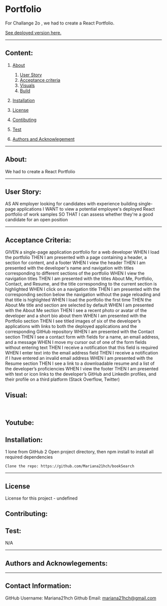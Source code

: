 # Portfolio

  For Challange 2o , we had to create a React Portfolio.


  [See deployed version here.]({$dat,url})

  ---

  ## Content:
  
1. [About](#about)

    1. [User Story](#user%story)
    2. [Acceptance criteria](#acceptance%20criteria)
    3. [Visuals](#visuals)
    4. [Build](#build)
2. [Installation](#installtion)   
3. [License](#license) 
4. [Contibuting](#contribution)
5. [Test](#test)
6. [Authors and Acknowlegement](#authors%20and%20acknowlegemnt)

---

## About:

  We had to create a React Portfolio

---

## User Story:

AS AN employer looking for candidates with experience building single-page applications
I WANT to view a potential employee's deployed React portfolio of work samples
SO THAT I can assess whether they're a good candidate for an open position

---

## Acceptance Criteria:

GIVEN a single-page application portfolio for a web developer
WHEN I load the portfolio
THEN I am presented with a page containing a header, a section for content, and a footer
WHEN I view the header
THEN I am presented with the developer's name and navigation with titles corresponding to different sections of the portfolio
WHEN I view the navigation titles
THEN I am presented with the titles About Me, Portfolio, Contact, and Resume, and the title corresponding to the current section is highlighted
WHEN I click on a navigation title
THEN I am presented with the corresponding section below the navigation without the page reloading and that title is highlighted
WHEN I load the portfolio the first time
THEN the About Me title and section are selected by default
WHEN I am presented with the About Me section
THEN I see a recent photo or avatar of the developer and a short bio about them
WHEN I am presented with the Portfolio section
THEN I see titled images of six of the developer’s applications with links to both the deployed applications and the corresponding GitHub repository
WHEN I am presented with the Contact section
THEN I see a contact form with fields for a name, an email address, and a message
WHEN I move my cursor out of one of the form fields without entering text
THEN I receive a notification that this field is required
WHEN I enter text into the email address field
THEN I receive a notification if I have entered an invalid email address
WHEN I am presented with the Resume section
THEN I see a link to a downloadable resume and a list of the developer’s proficiencies
WHEN I view the footer
THEN I am presented with text or icon links to the developer’s GitHub and LinkedIn profiles, and their profile on a third platform (Stack Overflow, Twitter) 

## Visual:

![]()
![]()

Youtube: 
---

## Installation:
1 lone from GitHub
2 Open project directory, then npm install to install all required dependencies


    Clone the repo: https://github.com/Mariana21hch/bookSearch


---

## License

  License for this project - undefined

## Contributing: 


## Test:

  N/A

---

## Authors and Acknowlegements:


---

## Contact Information:

  GitHub Username: Mariana21hch
  Github Email: mariana21hch@gmail.com
